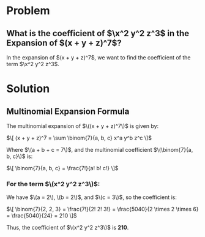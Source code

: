 # Problem
## What is the coefficient of $\x^2 y^2 z^3\$ in the Expansion of $\(x + y + z)^7\$?

In the expansion of $\(x + y + z)^7\$, we want to find the coefficient of the term $\x^2 y^2 z^3\$.

# Solution
## Multinomial Expansion Formula

The multinomial expansion of $\((x + y + z)^7\)$ is given by:

$\[
(x + y + z)^7 = \sum \binom{7}{a, b, c} x^a y^b z^c
\]$

Where $\(a + b + c = 7\)$, and the multinomial coefficient $\(\binom{7}{a, b, c}\)$ is:

$\[
\binom{7}{a, b, c} = \frac{7!}{a! b! c!}
\]$

### For the term $\(x^2 y^2 z^3\)$:

We have $\(a = 2\), \(b = 2\)$, and $\(c = 3\)$, so the coefficient is:

$\[
\binom{7}{2, 2, 3} = \frac{7!}{2! 2! 3!} = \frac{5040}{2 \times 2 \times 6} = \frac{5040}{24} = 210
\]$

Thus, the coefficient of $\(x^2 y^2 z^3\)$ is **210**.

